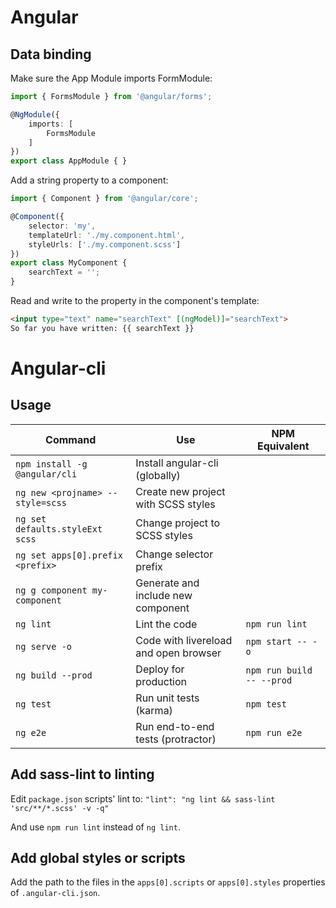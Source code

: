 # Angular

## Data binding

Make sure the App Module imports FormModule:

```typescript
import { FormsModule } from '@angular/forms';

@NgModule({
    imports: [
        FormsModule
    ]
})
export class AppModule { }
```

Add a string property to a component:

```typescript
import { Component } from '@angular/core';

@Component({
    selector: 'my',
    templateUrl: './my.component.html',
    styleUrls: ['./my.component.scss']
})
export class MyComponent {
    searchText = '';
}
```

Read and write to the property in the component's template:

```html
<input type="text" name="searchText" [(ngModel)]="searchText">
So far you have written: {{ searchText }}
```


# Angular-cli

## Usage

| Command                              | Use                                   | NPM Equivalent            |
| ------------------------------------ | ------------------------------------- | ------------------------- |
| `npm install -g @angular/cli`        | Install angular-cli (globally)        |                           |
| `ng new <projname> --style=scss`     | Create new project with SCSS styles   |                           |
| `ng set defaults.styleExt scss`      | Change project to SCSS styles         |                           |
| `ng set apps[0].prefix <prefix>`     | Change selector prefix                |                           |
| `ng g component my-component`        | Generate and include new component    |                           |
| `ng lint`                            | Lint the code                         | `npm run lint`            |
| `ng serve -o`                        | Code with livereload and open browser | `npm start -- -o`         |
| `ng build --prod`                    | Deploy for production                 | `npm run build -- --prod` |
| `ng test`                            | Run unit tests (karma)                | `npm test`                |
| `ng e2e`                             | Run end-to-end tests (protractor)     | `npm run e2e`             |


## Add sass-lint to linting

Edit `package.json` scripts' lint to:
`"lint": "ng lint && sass-lint 'src/**/*.scss' -v -q"`

And use `npm run lint` instead of `ng lint`.

## Add global styles or scripts

Add the path to the files in the `apps[0].scripts` or `apps[0].styles` properties of `.angular-cli.json`.
